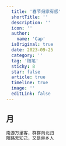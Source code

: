 ```yaml
---
  title: '春节归家有感'
  shortTitle: ''
  description: ''
  icon: ''
  author:
    name: 'Cap'
  isOriginal: true
  date: 2023-09-25
  category: ''
  tag: '随笔'
  sticky: 8
  star: false
  article: true
  timeline: true
  image: ''
  editLink: false
---
```


## 月

```html
南游万里客，群群向北归  
陌路无知己，又是异乡人
```
